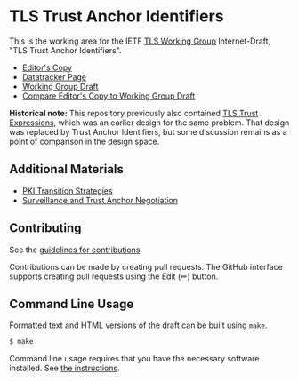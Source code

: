 # TLS Trust Anchor Identifiers

This is the working area for the IETF [TLS Working Group](https://datatracker.ietf.org/group/tls/documents/) Internet-Draft, "TLS Trust Anchor Identifiers".

* [Editor's Copy](https://tlswg.github.io/tls-trust-anchor-ids/#go.draft-ietf-tls-trust-anchor-ids.html)
* [Datatracker Page](https://datatracker.ietf.org/doc/draft-ietf-tls-trust-anchor-ids)
* [Working Group Draft](https://datatracker.ietf.org/doc/html/draft-ietf-tls-trust-anchor-ids)
* [Compare Editor's Copy to Working Group Draft](https://tlswg.github.io/tls-trust-anchor-ids/#go.draft-ietf-tls-trust-anchor-ids.diff)

**Historical note:** This repository previously also contained [TLS Trust Expressions](https://datatracker.ietf.org/doc/draft-davidben-tls-trust-expr/), which was an earlier design for the same problem. That design was replaced by Trust Anchor Identifiers, but some discussion remains as a point of comparison in the design space.

## Additional Materials

* [PKI Transition Strategies](pki-transition-strategies.md)
* [Surveillance and Trust Anchor Negotiation](surveillance-and-trust-anchor-negotiation.md)

## Contributing

See the
[guidelines for contributions](https://github.com/tlswg/tls-trust-anchor-ids/blob/main/CONTRIBUTING.md).

Contributions can be made by creating pull requests.
The GitHub interface supports creating pull requests using the Edit (✏) button.


## Command Line Usage

Formatted text and HTML versions of the draft can be built using `make`.

```sh
$ make
```

Command line usage requires that you have the necessary software installed.  See
[the instructions](https://github.com/martinthomson/i-d-template/blob/main/doc/SETUP.md).

